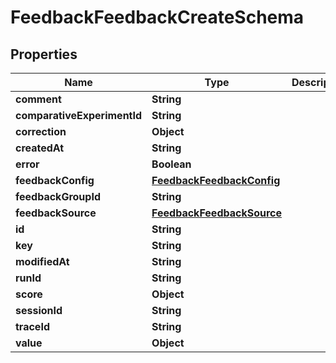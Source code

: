 

# FeedbackFeedbackCreateSchema


## Properties

| Name | Type | Description | Notes |
|------------ | ------------- | ------------- | -------------|
|**comment** | **String** |  |  [optional] |
|**comparativeExperimentId** | **String** |  |  [optional] |
|**correction** | **Object** |  |  [optional] |
|**createdAt** | **String** |  |  [optional] |
|**error** | **Boolean** |  |  [optional] |
|**feedbackConfig** | [**FeedbackFeedbackConfig**](FeedbackFeedbackConfig.md) |  |  [optional] |
|**feedbackGroupId** | **String** |  |  [optional] |
|**feedbackSource** | [**FeedbackFeedbackSource**](FeedbackFeedbackSource.md) |  |  [optional] |
|**id** | **String** |  |  [optional] |
|**key** | **String** |  |  [optional] |
|**modifiedAt** | **String** |  |  [optional] |
|**runId** | **String** |  |  [optional] |
|**score** | **Object** |  |  [optional] |
|**sessionId** | **String** |  |  [optional] |
|**traceId** | **String** |  |  [optional] |
|**value** | **Object** |  |  [optional] |



